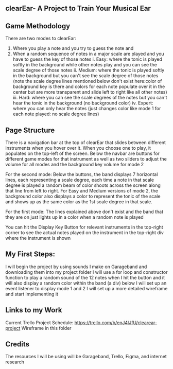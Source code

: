 ## clearEar- A Project to Train Your Musical Ear

## Game Methodology
There are two modes to clearEar:
1. Where you play a note and you try to guess the note and 
2. When a random sequence of notes in a major scale are played and you have to guess the key of those notes
    i. Easy: where the tonic is played softly in the background while other notes play and you can see the scale degree of those notes
    ii. Medium: where the tonic is played softly in the background but you can't see the scale degree of those notes (note the scale degree lines mentioned below don't exist here:color of background key is there and colors for each note populate over it in the center but are more transparent and slide left to right like all other notes)
    iii. Hard: where you can see the scale degrees of the notes but you can't hear the tonic in the background (no background color)
    iv. Expert: where you can only hear the notes (just changes color like mode 1 for each note played: no scale degree lines)

## Page Structure
There is a navigation bar at the top of clearEar that slides between different instruments when you hover over it. When you choose one to play, it populates on the top-left of the screen. Below the navbar are buttons for different game modes for that instrument as well as two sliders to adjust the volume for all modes and the background key volume for mode 2

For the second mode:
Below the buttons, the band displays 7 horizontal lines, each representing a scale degree, each time a note in that scale degree is played a random beam of color shoots across the screen along that line from left to right. For Easy and Medium versions of mode 2, the background color also displays a color to represent the tonic of the scale and shows up as the same color as the 1st scale degree in that scale.

For the first mode:
The lines explained above don't exist and the band that they are on just lights up in a color when a random note is played

You can hit the Display Key Button for relevant instruments in the top-right corner to see the actual notes played on the instrument in the top-right div where the instrument is shown

## My First Steps:
I will begin the project by using sounds I make on Garageband and downloading them into my project folder
I will use a for loop and constructor function to play a random sound of the 12 notes when I hit the button and it will also display a random color within the band (a div) below 
I will set up an event listener to display mode 1 and 2
I will set up a more detailed wireframe and start implementing it

## Links to my Work

Current Trello Project Schedule: https://trello.com/b/enJ4lJfU/clearear-project
Wireframe in this folder

## Credits 

The resources I will be using will be Garageband, Trello, Figma, and internet research